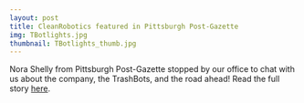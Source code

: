 ```yaml
---
layout: post
title: CleanRobotics featured in Pittsburgh Post-Gazette
img: TBotlights.jpg
thumbnail: TBotlights_thumb.jpg
---
```

Nora Shelly from Pittsburgh Post-Gazette stopped by our office to chat with us about the company, the TrashBots, and the road ahead! Read the full story [here](http://www.post-gazette.com/business/tech-news/2018/07/17/Pittsburgh-startup-Clean-Robotics-designs-AI-equipped-trash-recyclable-sorting-robot/stories/201807160085).


